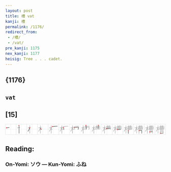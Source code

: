 ```yaml
---
layout: post
title: 槽 vat
kanji: 槽
permalink: /1176/
redirect_from:
 - /槽/
 - /vat/
pre_kanji: 1175
nex_kanji: 1177
heisig: Tree . . . cadet.
---
```


## {1176}

## `vat`

## [15]

<div class="stroke"><img src="../images/E6A7BD.png" /></div>

## Reading:

### On-Yomi: ソウ &mdash; Kun-Yomi: ふね
